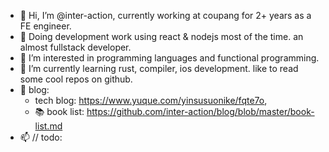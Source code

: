 - 👋 Hi, I’m @inter-action, currently working at coupang for 2+ years as a FE engineer.
- 🏈 Doing development work using react & nodejs most of the time. an almost fullstack developer.
- 👀 I’m interested in programming languages and functional programming.
- 🌱 I’m currently learning rust, compiler, ios development. like to read some cool repos on github.
- 📕 blog: 
  * tech blog: https://www.yuque.com/yinsusuonike/fqte7o, 
  * 📚 book list: https://github.com/inter-action/blog/blob/master/book-list.md
- 📫 // todo:

<!---
inter-action/inter-action is a ✨ special ✨ repository because its `README.md` (this file) appears on your GitHub profile.
You can click the Preview link to take a look at your changes.
--->
